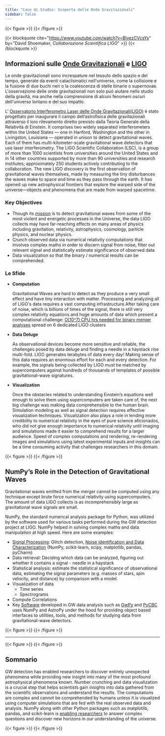 ```yaml
---
title: "Caso di Studio: Scoperta delle Onde Gravitazionali"
sidebar: false
---
```


{{< figure >}}
{{< /figure >}}

{{< blockquote
  cite="https://www.youtube.com/watch?v=BIvezCVcsYs"
  by="David Shoemaker, _Collaborazione Scientifica LIGO_" >}}
{{< /blockquote >}}

## Informazioni sulle  [Onde Gravitazionali](https://www.nationalgeographic.com/news/2017/10/what-are-gravitational-waves-ligo-astronomy-science/) e [LIGO](https://www.ligo.caltech.edu)

Le onde gravitazionali sono increspature nel tessuto dello spazio e del tempo, generate da eventi cataclismatici nell'universo, come la collisione e la fusione di due buchi neri o la coalescenza di stelle binarie o supernovae. L'osservazione delle onde gravitazionali non solo può aiutare
nello studio della gravità, ma anche nella comprensione di alcuni fenomeni oscuri dell'universo lontano e del suo impatto.

L' [Osservatorio Interferometro Laser delle Onde Gravitazionali(LIGO)](https://www.ligo.caltech.edu) è stato progettato per inaugurare il campo dell’astrofisica delle gravitazionali attraverso il loro rilevamento diretto previsto dalla Teoria Generale della Relatività di Einstein. It comprises two widely separated interferometers within the
United States — one in Hanford, Washington and the other in Livingston,
Louisiana — operated in unison to detect gravitational waves. Each of them has
multi-kilometer-scale gravitational wave detectors that use laser
interferometry.  The LIGO Scientific Collaboration (LSC), is a group of more
than 1000 scientists from universities around the United States and in 14
other countries supported by more than 90 universities and research institutes;
approximately 250 students actively contributing to the collaboration. The new
LIGO discovery is the first observation of gravitational waves themselves,
made by measuring the tiny disturbances the waves make to space and time as
they pass through the earth.  It has opened up new astrophysical frontiers
that explore the warped side of the universe—objects and phenomena that are
made from warped spacetime.

### Key Objectives

- Though its [mission](https://www.ligo.caltech.edu/page/what-is-ligo) is to detect gravitational waves from some of the most violent and energetic processes in the Universe, the data LIGO collects may have far-reaching effects on many areas of physics including gravitation, relativity, astrophysics, cosmology, particle physics, and nuclear physics.
- Crunch observed data via numerical relativity computations that involves complex maths in order to discern signal from noise, filter out relevant signal and statistically estimate significance of observed data
- Data visualization so that the binary / numerical results can be comprehended.

### Le Sfide

- **Computation**

  Gravitational Waves are hard to detect as they produce a very small effect and have tiny interaction with matter. Processing and analyzing all of LIGO's data requires a vast computing infrastructure.After taking care of noise, which is billions of times of the signal, there is still very complex relativity equations and huge amounts of data which present a computational challenge: [O(10^7) CPU hrs needed for binary merger analyses](https://youtu.be/7mcHknWWzNI) spread on 6 dedicated LIGO clusters

- **Data Deluge**

  As observational devices become more sensitive and reliable, the challenges posed by data deluge and finding a needle in a haystack rise multi-fold.
  LIGO generates terabytes of data every day! Making sense of this data requires an enormous effort for each and every detection. For example, the signals being collected by LIGO must be matched by supercomputers against hundreds of thousands of templates of possible gravitational-wave signatures.

- **Visualization**

  Once the obstacles related to understanding Einstein’s equations well enough to solve them using supercomputers are taken care of, the next big challenge was making data comprehensible to the human brain. Simulation modeling as well as  signal detection requires effective visualization techniques.  Visualization also plays a role in lending more credibility to numerical relativity in the eyes of pure science aficionados, who did not give enough importance to numerical relativity until imaging and simulations made it easier to comprehend results for a larger audience.
  Speed of complex computations and rendering, re-rendering images and simulations using latest experimental inputs and insights can be a time consuming activity that challenges researchers in this domain.

{{< figure >}}
{{< /figure >}}

## NumPy’s Role in the Detection of Gravitational Waves

Gravitational waves emitted from the merger cannot be computed using any
technique except brute force numerical relativity using supercomputers.
The amount of data LIGO collects is as incomprehensibly large as gravitational
wave signals are small.

NumPy, the standard numerical analysis package for Python,  was utilized by
the software used for various tasks performed during the GW detection project
at LIGO. NumPy helped in solving complex maths and data manipulation at high
speed.  Here are some examples:

- [Signal Processing](https://www.uv.es/virgogroup/Denoising_ROF.html): Glitch detection,  [Noise identification and Data Characterization](https://ep2016.europython.eu/media/conference/slides/pyhton-in-gravitational-waves-research-communities.pdf) (NumPy, scikit-learn, scipy, matplotlib, pandas, pyCharm)
- Data retrieval: Deciding which data can be analyzed, figuring out whether it contains a signal - needle in a haystack
- Statistical analysis: estimate the statistical significance of observational data, estimating the signal parameters (e.g. masses of stars, spin velocity, and distance) by comparison with a model.
- Visualization of data
  - Time series
  - Spectrograms
- Compute Correlations
- Key [Software](https://github.com/lscsoft) developed in GW data analysis such as [GwPy](https://gwpy.github.io/docs/stable/overview.html) and [PyCBC](https://pycbc.org) uses NumPy and AstroPy under the hood for providing object based interfaces to utilities, tools, and methods for studying data from gravitational-wave detectors.

{{< figure >}}
{{< /figure >}}

----

{{< figure >}}
{{< /figure >}}

## Sommario

GW detection has enabled researchers to discover entirely unexpected phenomena
while providing new insight into many of the most profound astrophysical
phenomena known. Number crunching and data visualization is a crucial step
that helps scientists gain insights into data gathered from the scientific
observations and understand the results. The computations are complex and
cannot be comprehended by humans unless it is visualized using computer
simulations that are fed with the real observed data and analysis.  NumPy along with other Python packages such as matplotlib, pandas, and scikit-learn is [enabling researchers](https://www.gw-openscience.org/events/GW150914/) to answer complex questions and discover new horizons in our understanding of the universe.

{{< figure >}}
{{< /figure >}}
